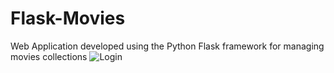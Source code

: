# Flask-Movies
Web Application developed using the Python Flask framework for managing movies collections 
![Login](https://drive.google.com/drive/u/2/folders/1ovAXM9VxAhz0wgjkwpiqT4sgh_LsrN3P)
